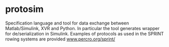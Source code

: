 # protosim
Specification language and tool for data exchange between Matlab/Simulink, XVR and Python. In particular the tool generates wrapper for de/serialization in Simulink. Examples of protocols as used in the SPRINT rowing systems are provided www.percro.org/sprint/

